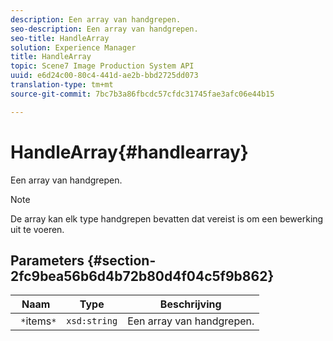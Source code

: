 ```yaml
---
description: Een array van handgrepen.
seo-description: Een array van handgrepen.
seo-title: HandleArray
solution: Experience Manager
title: HandleArray
topic: Scene7 Image Production System API
uuid: e6d24c00-80c4-441d-ae2b-bbd2725dd073
translation-type: tm+mt
source-git-commit: 7bc7b3a86fbcdc57cfdc31745fae3afc06e44b15

---
```



# HandleArray{#handlearray}

Een array van handgrepen.

>[!NOTE]
>
>De array kan elk type handgrepen bevatten dat vereist is om een bewerking uit te voeren.

## Parameters {#section-2fc9bea56b6d4b72b80d4f04c5f9b862}

| Naam | Type | Beschrijving |
|---|---|---|
| ` *`items`*` | `xsd:string` | Een array van handgrepen. |

